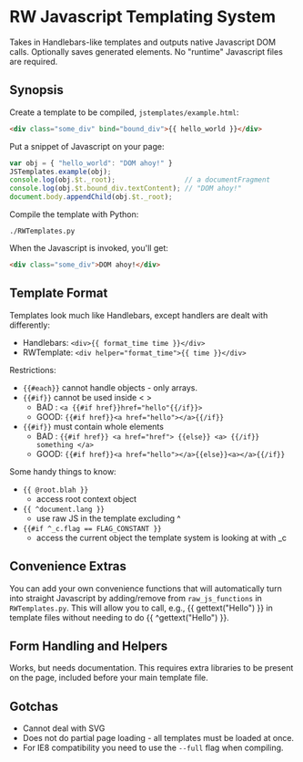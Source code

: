 # RW Javascript Templating System

Takes in Handlebars-like templates and outputs native Javascript DOM calls.
Optionally saves generated elements.  No "runtime" Javascript files are
required.

## Synopsis

Create a template to be compiled, `jstemplates/example.html`:

```html
<div class="some_div" bind="bound_div">{{ hello_world }}</div>
```

Put a snippet of Javascript on your page:

```javascript
var obj = { "hello_world": "DOM ahoy!" }
JSTemplates.example(obj);
console.log(obj.$t._root);                 // a documentFragment
console.log(obj.$t.bound_div.textContent); // "DOM ahoy!"
document.body.appendChild(obj.$t._root);
```

Compile the template with Python:

```
./RWTemplates.py
```

When the Javascript is invoked, you'll get:

```html
<div class="some_div">DOM ahoy!</div>
```

## Template Format

Templates look much like Handlebars, except handlers are dealt with differently:

- Handlebars: `<div>{{ format_time time }}</div>`
-  RWTemplate: `<div helper="format_time">{{ time }}</div>`

Restrictions:
   - `{{#each}}` cannot handle objects - only arrays.
   - `{{#if}}` cannot be used inside < >
       - BAD : `<a {{#if href}}href="hello"{{/if}}>`
       - GOOD: `{{#if href}}<a href="hello"></a>{{/if}}`
   - `{{#if}}` must contain whole elements
       - BAD : `{{#if href}} <a href="href"> {{else}} <a> {{/if}} something </a>`
       - GOOD: `{{#if href}}<a href="hello"></a>{{else}}<a></a>{{/if}}`

Some handy things to know:

  - `{{ @root.blah }}`
    - access root context object
  - `{{ ^document.lang }}`
    - use raw JS in the template excluding ^
  - `{{#if ^_c.flag == FLAG_CONSTANT }}`
    - access the current object the template system is looking at with _c

## Convenience Extras

You can add your own convenience functions that will automatically
turn into straight Javascript by adding/remove from `raw_js_functions` in `RWTemplates.py`.
This will allow you to call, e.g., {{ gettext("Hello") }} in template files without needing
to do {{ ^gettext("Hello") }}.

## Form Handling and Helpers

Works, but needs documentation.  This requires extra libraries to be present on the page,
included before your main template file.

## Gotchas

- Cannot deal with SVG
- Does not do partial page loading - all templates must be loaded at once.
- For IE8 compatibility you need to use the `--full` flag when compiling.
